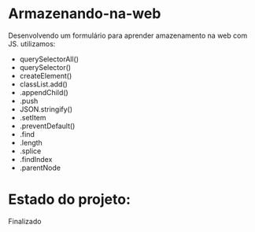 # Armazenando-na-web

Desenvolvendo um formulário para aprender amazenamento na web com JS. utilizamos:

* querySelectorAll()
* querySelector()
* createElement()
* classList.add()
* .appendChild()
* .push
* JSON.stringify()
* .setItem
* .preventDefault()
* .find
* .length
* .splice
* .findIndex
* .parentNode

# Estado do projeto:
Finalizado
